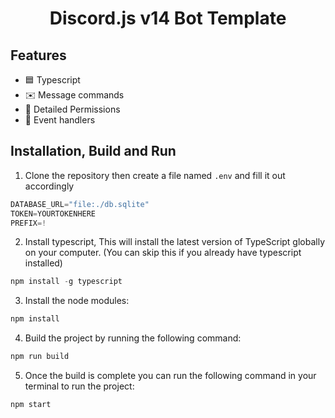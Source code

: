 <h1 style="text-align:center;">Discord.js v14 Bot Template</h1>

## Features

* 🟦 Typescript
* ✉️ Message commands
* 🏴 Detailed Permissions
* 💪 Event handlers

## Installation, Build and Run
1) Clone the repository then create a file named `.env` and fill it out accordingly
```js
DATABASE_URL="file:./db.sqlite"
TOKEN=YOURTOKENHERE
PREFIX=!
```
2) Install typescript, This will install the latest version of TypeScript globally on your computer. (You can skip this if you already have typescript installed)
  ```ts
  npm install -g typescript
  ```

3) Install the node modules:
```js
npm install
```

4) Build the project by running the following command:
```js
npm run build
```

5) Once the build is complete you can run the following command in your terminal to run the project:
```js
npm start
```